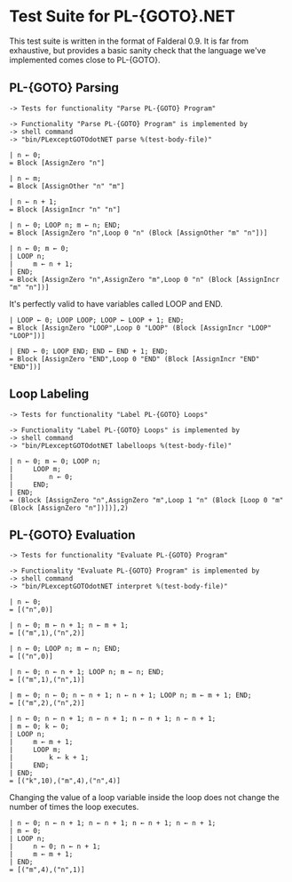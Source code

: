 Test Suite for PL-{GOTO}.NET
============================

This test suite is written in the format of Falderal 0.9.  It is far from
exhaustive, but provides a basic sanity check that the language we've
implemented comes close to PL-{GOTO}.

PL-{GOTO} Parsing
-----------------

    -> Tests for functionality "Parse PL-{GOTO} Program"

    -> Functionality "Parse PL-{GOTO} Program" is implemented by
    -> shell command
    -> "bin/PLexceptGOTOdotNET parse %(test-body-file)"

    | n ← 0;
    = Block [AssignZero "n"]

    | n ← m;
    = Block [AssignOther "n" "m"]

    | n ← n + 1;
    = Block [AssignIncr "n" "n"]

    | n ← 0; LOOP n; m ← n; END;
    = Block [AssignZero "n",Loop 0 "n" (Block [AssignOther "m" "n"])]

    | n ← 0; m ← 0;
    | LOOP n;
    |     m ← n + 1;
    | END;
    = Block [AssignZero "n",AssignZero "m",Loop 0 "n" (Block [AssignIncr "m" "n"])]

It's perfectly valid to have variables called LOOP and END.

    | LOOP ← 0; LOOP LOOP; LOOP ← LOOP + 1; END;
    = Block [AssignZero "LOOP",Loop 0 "LOOP" (Block [AssignIncr "LOOP" "LOOP"])]

    | END ← 0; LOOP END; END ← END + 1; END;
    = Block [AssignZero "END",Loop 0 "END" (Block [AssignIncr "END" "END"])]

Loop Labeling
-------------

    -> Tests for functionality "Label PL-{GOTO} Loops"

    -> Functionality "Label PL-{GOTO} Loops" is implemented by
    -> shell command
    -> "bin/PLexceptGOTOdotNET labelloops %(test-body-file)"

    | n ← 0; m ← 0; LOOP n;
    |     LOOP m;
    |         n ← 0; 
    |     END;
    | END;
    = (Block [AssignZero "n",AssignZero "m",Loop 1 "n" (Block [Loop 0 "m" (Block [AssignZero "n"])])],2)

PL-{GOTO} Evaluation
--------------------

    -> Tests for functionality "Evaluate PL-{GOTO} Program"

    -> Functionality "Evaluate PL-{GOTO} Program" is implemented by
    -> shell command
    -> "bin/PLexceptGOTOdotNET interpret %(test-body-file)"

    | n ← 0;
    = [("n",0)]

    | n ← 0; m ← n + 1; n ← m + 1;
    = [("m",1),("n",2)]

    | n ← 0; LOOP n; m ← n; END;
    = [("n",0)]

    | n ← 0; n ← n + 1; LOOP n; m ← n; END;
    = [("m",1),("n",1)]

    | m ← 0; n ← 0; n ← n + 1; n ← n + 1; LOOP n; m ← m + 1; END;
    = [("m",2),("n",2)]

    | n ← 0; n ← n + 1; n ← n + 1; n ← n + 1; n ← n + 1;
    | m ← 0; k ← 0;
    | LOOP n;
    |     m ← m + 1;
    |     LOOP m;
    |         k ← k + 1;
    |     END;
    | END;
    = [("k",10),("m",4),("n",4)]

Changing the value of a loop variable inside the loop does not change
the number of times the loop executes.

    | n ← 0; n ← n + 1; n ← n + 1; n ← n + 1; n ← n + 1;
    | m ← 0;
    | LOOP n;
    |     n ← 0; n ← n + 1;
    |     m ← m + 1;
    | END;
    = [("m",4),("n",1)]
